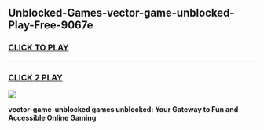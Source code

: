
## Unblocked-Games-vector-game-unblocked-Play-Free-9067e
<h3>
<a href="https://premium76.site?title=vector-game-unblocked&ref=15A">CLICK TO PLAY</a></h3>
<hr>

<h3>
<a href="https://premium76.site?title=vector-game-unblocked&ref=15A">CLICK 2 PLAY</a>
  
</h3>

<a href="https://premium76.site?title=vector-game-unblocked&ref=15A"><img src="https://clearcache.store/games.png"></a>


**vector-game-unblocked games unblocked: Your Gateway to Fun and Accessible Online Gaming**
